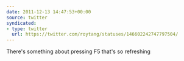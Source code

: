 ```yaml
---
date: 2011-12-13 14:47:53+00:00
source: twitter
syndicated:
- type: twitter
  url: https://twitter.com/roytang/statuses/146602242747797504/
---
```


There's something about pressing F5 that's so refreshing